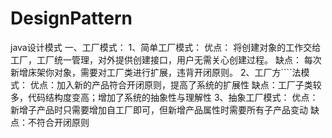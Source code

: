 # DesignPattern
java设计模式
一、工厂模式：
    1、简单工厂模式：
        优点：
            将创建对象的工作交给工厂，工厂统一管理，对外提供创建接口，用户无需关心创建过程。
        缺点：
            每次新增床架你对象，需要对工厂类进行扩展，违背开闭原则。
    2、工厂方````法模式：
        优点：加入新的产品符合开闭原则，提高了系统的扩展性
        缺点：工厂子类较多，代码结构度变高；增加了系统的抽象性与理解性
    3、抽象工厂模式：
        优点：新增子产品时只需要增加自工厂即可，但新增产品属性时需要所有子产品变动
        缺点：不符合开闭原则
        
        
    